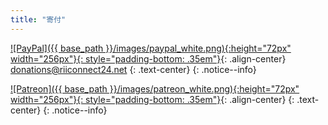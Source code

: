 ```yaml
---
title: "寄付"
---
```


[![PayPal]({{ base_path }}/images/paypal_white.png){:height="72px" width="256px"}{: style="padding-bottom: .35em"}](https://www.paypal.me/RiiConnect){: .align-center}
donations@riiconnect24.net
{: .text-center}
{: .notice--info}

[![Patreon]({{ base_path }}/images/patreon_white.png){:height="72px" width="256px"}{: style="padding-bottom: .35em"}](https://www.patreon.com/bePatron?u=7497603){: .align-center}
{: .text-center}
{: .notice--info}
